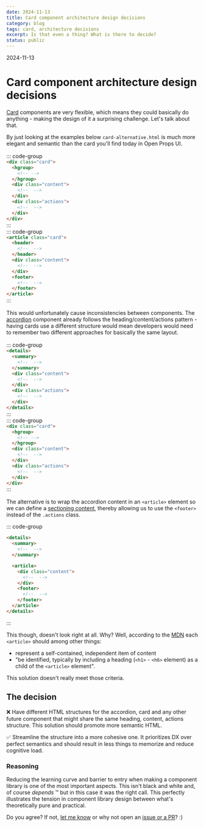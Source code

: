 ```yaml
---
date: 2024-11-13
title: Card component architecture design decisions
category: blog
tags: card, architecture decisions
excerpt: Is that even a thing? What is there to decide?
status: public
---
```


<style>
	.grid {
		display: grid;
		gap: 0 var(--size-3, 1rem);
		grid-template-columns: repeat(auto-fit, minmax(30ch, 1fr));
		margin: var(--size-3, 1rem) 0;
		& > * {
			margin: 0 !important;
		}
	}

	div[class*="language-"] {
		margin: 16px 0 !important;
	}

</style>

<hgroup>
	<p>2024-11-13</p>
	<h1>Card component architecture design decisions</h1>
	<p><a href="/components/surfaces/card">Card</a> components are very flexible, which means they could basically do anything - making the design of it a surprising challenge. Let's talk about that.</p>
</hgroup>

By just looking at the examples below `card-alternative.html` is much more elegant and semantic than the card you'll find today in Open Props UI.

<div class="grid">

::: code-group

```html [card.html]
<div class="card">
  <hgroup>
    <!-- -->
  </hgroup>
  <div class="content">
    <!--  -->
  </div>
  <div class="actions">
    <!--  -->
  </div>
</div>
```

:::

::: code-group

```html [card-alternative.html]
<article class="card">
  <header>
    <!--  -->
  </header>
  <div class="content">
    <!--  -->
  </div>
  <footer>
    <!--  -->
  </footer>
</article>
```

:::

</div>

This would unfortunately cause inconsistencies between components. The [accordion](/components/surfaces/accordion#actions) component already follows the heading/content/actions pattern - having cards use a different structure would mean developers would need to remember two different approaches for basically the same layout.

<div class="grid">

::: code-group

```html {5-10} [accordion.html]
<details>
  <summary>
    <!--  -->
  </summary>
  <div class="content">
    <!--  -->
  </div>
  <div class="actions">
    <!--  -->
  </div>
</details>
```

:::

::: code-group

```html {5-10} [card.html]
<div class="card">
  <hgroup>
    <!-- -->
  </hgroup>
  <div class="content">
    <!--  -->
  </div>
  <div class="actions">
    <!--  -->
  </div>
</div>
```

:::

</div>

The alternative is to wrap the accordion content in an `<article>` element so we can define a [sectioning content](https://developer.mozilla.org/en-US/docs/Web/HTML/Content_categories#sectioning_content), thereby allowing us to use the `<footer>` instead of the `.actions` class.

::: code-group

```html {6,13} [accordion.html]
<details>
  <summary>
    <!--  -->
  </summary>

  <article>
    <div class="content">
      <!--  -->
    </div>
    <footer>
      <!--  -->
    </footer>
  </article>
</details>
```

:::

This though, doesn't look right at all. Why? Well, according to the [MDN](https://developer.mozilla.org/en-US/docs/Web/HTML/Element/article) each `<article>` should among other things:

- represent a self-contained, independent item of content
- "be identified, typically by including a heading (`<h1>` - `<h6>` element) as a child of the `<article>` element".

This solution doesn't really meet those criteria.

## The decision

:x: Have different HTML structures for the accordion, card and any other future component that might share the same heading, content, actions structure. This solution should promote more semantic HTML.

:white_check_mark: Streamline the structure into a more cohesive one. It prioritizes DX over perfect semantics and should result in less things to memorize and reduce cognitive load.

### Reasoning

Reducing the learning curve and barrier to entry when making a component library is one of the most important aspects. This isn't black and white and, of course _depends_ :tm: but in this case it was the right call. This perfectly illustrates the tension in component library design between what's theoretically pure and practical.

Do you agree? If not, [let me know](https://github.com/felix-bohlin/ui/discussions) or why not open an [issue or a PR](https://github.com/felix-bohlin/ui)? :)
